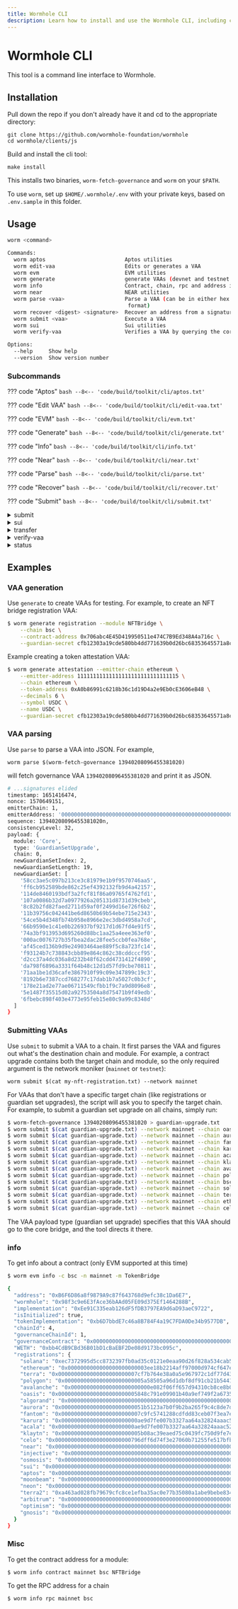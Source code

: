 ```yaml
---
title: Wormhole CLI
description: Learn how to install and use the Wormhole CLI, including commands and examples for managing multichain deployments, generating VAAs, and querying contract info.
---
```


# Wormhole CLI

This tool is a command line interface to Wormhole.

## Installation

Pull down the repo if you don't already have it and cd to the appropriate directory:

    git clone https://github.com/wormhole-foundation/wormhole
    cd wormhole/clients/js

Build and install the cli tool:

    make install

This installs two binaries, `worm-fetch-governance` and `worm` on your `$PATH`.

To use `worm`, set up `$HOME/.wormhole/.env` with your
private keys, based on `.env.sample` in this folder.

## Usage

```sh
worm <command>

Commands:
  worm aptos                         Aptos utilities
  worm edit-vaa                      Edits or generates a VAA
  worm evm                           EVM utilities
  worm generate                      generate VAAs (devnet and testnet only)
  worm info                          Contract, chain, rpc and address information utilities
  worm near                          NEAR utilities
  worm parse <vaa>                   Parse a VAA (can be in either hex or base64
                                      format)
  worm recover <digest> <signature>  Recover an address from a signature
  worm submit <vaa>                  Execute a VAA
  worm sui                           Sui utilities
  worm verify-vaa                    Verifies a VAA by querying the core contract on Ethereum

Options:
  --help     Show help                                                 [boolean]
  --version  Show version number                                       [boolean]
```

### Subcommands

??? code "Aptos"
    ```bash
    --8<-- 'code/build/toolkit/cli/aptos.txt'
    ```

??? code "Edit VAA"
    ```bash
    --8<-- 'code/build/toolkit/cli/edit-vaa.txt'
    ```

??? code "EVM"
    ```bash
    --8<-- 'code/build/toolkit/cli/evm.txt'
    ```

??? code "Generate"
    ```bash
    --8<-- 'code/build/toolkit/cli/generate.txt'
    ```

??? code "Info"
    ```bash
    --8<-- 'code/build/toolkit/cli/info.txt'
    ```

??? code "Near"
    ```bash
    --8<-- 'code/build/toolkit/cli/near.txt'
    ```

??? code "Parse"
    ```bash
    --8<-- 'code/build/toolkit/cli/parse.txt'
    ```

??? code "Recover"
    ```bash
    --8<-- 'code/build/toolkit/cli/recover.txt'
    ```

??? code "Submit"
    ```bash
    --8<-- 'code/build/toolkit/cli/submit.txt'
    ```



<details>
<summary> submit <vaa> </summary>

```sh
Positionals:
  vaa  vaa                                                              [string]

Options:
      --help              Show help                                    [boolean]
      --version           Show version number                          [boolean]
  -c, --chain             chain name
             [choices: "unset", "solana", "ethereum", "terra", "bsc", "polygon",
        "avalanche", "oasis", "algorand", "aurora", "fantom", "karura", "acala",
            "klaytn", "celo", "near", "moonbeam", "neon", "terra2", "injective",
         "osmosis", "sui", "aptos", "arbitrum", "optimism", "gnosis", "pythnet",
         "xpla", "btc", "base", "sei", "rootstock", "scroll", "mantle", "blast",
    "xlayer", "linea", "berachain", "seievm", "wormchain", "cosmoshub", "evmos",
               "kujira", "neutron", "celestia", "stargaze", "seda", "dymension",
                    "provenance", "sepolia", "arbitrum_sepolia", "base_sepolia",
                               "optimism_sepolia", "holesky", "polygon_sepolia"]
  -n, --network           Network
                            [required] [choices: "mainnet", "testnet", "devnet"]
  -a, --contract-address  Contract to submit VAA to (override config)   [string]
      --rpc               RPC endpoint                                  [string]
      --all-chains, --ac  Submit the VAA to all chains except for the origin
                          chain specified in the payload
                                                      [boolean] [default: false]
```
</details>

<details>
<summary> sui </summary>

```sh
worm sui <command>

Commands:
  worm sui build-coin                    Build wrapped coin and dump bytecode.

                                         Example:
                                         worm sui build-coin -d 8 -v V__0_1_1 -n
                                         testnet -r
                                         "https://fullnode.testnet.sui.io:443"
  worm sui deploy <package-dir>          Deploy a Sui package
  worm sui init-example-message-app      Initialize example core message app
  worm sui init-token-bridge             Initialize token bridge contract
  worm sui init-wormhole                 Initialize wormhole core contract
  worm sui publish-example-message       Publish message from example app via
                                         core bridge
  worm sui setup-devnet                  Setup devnet by deploying and
                                         initializing core and token bridges and
                                         submitting chain registrations.
  worm sui objects <owner>               Get owned objects by owner
  worm sui package-id <state-object-id>  Get package ID from State object ID
  worm sui tx <transaction-digest>       Get transaction details

Options:
  --help     Show help                                                 [boolean]
  --version  Show version number                                       [boolean]
```
</details>

<details>
<summary> transfer </summary>

```sh
Options:
      --help        Show help                                          [boolean]
      --version     Show version number                                [boolean]
      --src-chain   source chain
           [required] [choices: "solana", "ethereum", "terra", "bsc", "polygon",
        "avalanche", "oasis", "algorand", "aurora", "fantom", "karura", "acala",
            "klaytn", "celo", "near", "moonbeam", "neon", "terra2", "injective",
         "osmosis", "sui", "aptos", "arbitrum", "optimism", "gnosis", "pythnet",
         "xpla", "btc", "base", "sei", "rootstock", "scroll", "mantle", "blast",
    "xlayer", "linea", "berachain", "seievm", "wormchain", "cosmoshub", "evmos",
               "kujira", "neutron", "celestia", "stargaze", "seda", "dymension",
                    "provenance", "sepolia", "arbitrum_sepolia", "base_sepolia",
                               "optimism_sepolia", "holesky", "polygon_sepolia"]
      --dst-chain   destination chain
           [required] [choices: "solana", "ethereum", "terra", "bsc", "polygon",
        "avalanche", "oasis", "algorand", "aurora", "fantom", "karura", "acala",
            "klaytn", "celo", "near", "moonbeam", "neon", "terra2", "injective",
         "osmosis", "sui", "aptos", "arbitrum", "optimism", "gnosis", "pythnet",
         "xpla", "btc", "base", "sei", "rootstock", "scroll", "mantle", "blast",
    "xlayer", "linea", "berachain", "seievm", "wormchain", "cosmoshub", "evmos",
               "kujira", "neutron", "celestia", "stargaze", "seda", "dymension",
                    "provenance", "sepolia", "arbitrum_sepolia", "base_sepolia",
                               "optimism_sepolia", "holesky", "polygon_sepolia"]
      --dst-addr    destination address                      [string] [required]
      --token-addr  token address               [string] [default: native token]
      --amount      token amount                             [string] [required]
  -n, --network     Network [required] [choices: "mainnet", "testnet", "devnet"]
      --rpc         RPC endpoint                                        [string]
```
</details>

<details>
<summary> verify-vaa </summary>

```sh
Options:
      --help     Show help                                             [boolean]
      --version  Show version number                                   [boolean]
  -v, --vaa      vaa in hex format                           [string] [required]
  -n, --network  Network    [required] [choices: "mainnet", "testnet", "devnet"]
```
</details>

<details>
<summary> status <network> <chain> <tx> </summary>

```sh
Positionals:
  network  Network                     [choices: "mainnet", "testnet", "devnet"]
  chain    Source chain
             [choices: "unset", "solana", "ethereum", "terra", "bsc", "polygon",
        "avalanche", "oasis", "algorand", "aurora", "fantom", "karura", "acala",
            "klaytn", "celo", "near", "moonbeam", "neon", "terra2", "injective",
         "osmosis", "sui", "aptos", "arbitrum", "optimism", "gnosis", "pythnet",
         "xpla", "btc", "base", "sei", "rootstock", "scroll", "mantle", "blast",
    "xlayer", "linea", "berachain", "seievm", "wormchain", "cosmoshub", "evmos",
               "kujira", "neutron", "celestia", "stargaze", "seda", "dymension",
                    "provenance", "sepolia", "arbitrum_sepolia", "base_sepolia",
                               "optimism_sepolia", "holesky", "polygon_sepolia"]
  tx       Source transaction hash                                      [string]

Options:
  --help     Show help                                                 [boolean]
  --version  Show version number                                       [boolean]
```
</details>
<!--CLI_USAGE-->

## Examples

### VAA generation

Use `generate` to create VAAs for testing. For example, to create an NFT bridge registration VAA:

```sh
$ worm generate registration --module NFTBridge \
    --chain bsc \
    --contract-address 0x706abc4E45D419950511e474C7B9Ed348A4a716c \
    --guardian-secret cfb12303a19cde580bb4dd771639b0d26bc68353645571a8cff516ab2ee113a0
```

Example creating a token attestation VAA:

```sh
$ worm generate attestation --emitter-chain ethereum \
    --emitter-address 11111111111111111111111111111115 \
    --chain ethereum \
    --token-address 0xA0b86991c6218b36c1d19D4a2e9Eb0cE3606eB48 \
    --decimals 6 \
    --symbol USDC \
    --name USDC \
    --guardian-secret cfb12303a19cde580bb4dd771639b0d26bc68353645571a8cff516ab2ee113a0
```

### VAA parsing

Use `parse` to parse a VAA into JSON. For example,

    worm parse $(worm-fetch-governance 13940208096455381020)

will fetch governance VAA `13940208096455381020` and print it as JSON.

```sh
# ...signatures elided
timestamp: 1651416474,
nonce: 1570649151,
emitterChain: 1,
emitterAddress: '0000000000000000000000000000000000000000000000000000000000000004',
sequence: 13940208096455381020n,
consistencyLevel: 32,
payload: {
  module: 'Core',
  type: 'GuardianSetUpgrade',
  chain: 0,
  newGuardianSetIndex: 2,
  newGuardianSetLength: 19,
  newGuardianSet: [
    '58cc3ae5c097b213ce3c81979e1b9f9570746aa5',
    'ff6cb952589bde862c25ef4392132fb9d4a42157',
    '114de8460193bdf3a2fcf81f86a09765f4762fd1',
    '107a0086b32d7a0977926a205131d8731d39cbeb',
    '8c82b2fd82faed2711d59af0f2499d16e726f6b2',
    '11b39756c042441be6d8650b69b54ebe715e2343',
    '54ce5b4d348fb74b958e8966e2ec3dbd4958a7cd',
    '66b9590e1c41e0b226937bf9217d1d67fd4e91f5',
    '74a3bf913953d695260d88bc1aa25a4eee363ef0',
    '000ac0076727b35fbea2dac28fee5ccb0fea768e',
    'af45ced136b9d9e24903464ae889f5c8a723fc14',
    'f93124b7c738843cbb89e864c862c38cddcccf95',
    'd2cc37a4dc036a8d232b48f62cdd4731412f4890',
    'da798f6896a3331f64b48c12d1d57fd9cbe70811',
    '71aa1be1d36cafe3867910f99c09e347899c19c3',
    '8192b6e7387ccd768277c17dab1b7a5027c0b3cf',
    '178e21ad2e77ae06711549cfbb1f9c7a9d8096e8',
    '5e1487f35515d02a92753504a8d75471b9f49edb',
    '6fbebc898f403e4773e95feb15e80c9a99c8348d'
  ]
}
```

### Submitting VAAs

Use `submit` to submit a VAA to a chain. It first parses the VAA and figures out
what's the destination chain and module. For example, a contract upgrade contains both the target chain and module, so the only required argument is the network moniker (`mainnet` or `testnet`):

    worm submit $(cat my-nft-registration.txt) --network mainnet

For VAAs that don't have a specific target chain (like registrations or guardian
set upgrades), the script will ask you to specify the target chain.
For example, to submit a guardian set upgrade on all chains, simply run:

```sh
$ worm-fetch-governance 13940208096455381020 > guardian-upgrade.txt
$ worm submit $(cat guardian-upgrade.txt) --network mainnet --chain oasis
$ worm submit $(cat guardian-upgrade.txt) --network mainnet --chain aurora
$ worm submit $(cat guardian-upgrade.txt) --network mainnet --chain fantom
$ worm submit $(cat guardian-upgrade.txt) --network mainnet --chain karura
$ worm submit $(cat guardian-upgrade.txt) --network mainnet --chain acala
$ worm submit $(cat guardian-upgrade.txt) --network mainnet --chain klaytn
$ worm submit $(cat guardian-upgrade.txt) --network mainnet --chain avalanche
$ worm submit $(cat guardian-upgrade.txt) --network mainnet --chain polygon
$ worm submit $(cat guardian-upgrade.txt) --network mainnet --chain bsc
$ worm submit $(cat guardian-upgrade.txt) --network mainnet --chain solana
$ worm submit $(cat guardian-upgrade.txt) --network mainnet --chain terra
$ worm submit $(cat guardian-upgrade.txt) --network mainnet --chain ethereum
$ worm submit $(cat guardian-upgrade.txt) --network mainnet --chain celo
```

The VAA payload type (guardian set upgrade) specifies that this VAA should go to the core bridge, and the tool directs it there.

### info

To get info about a contract (only EVM supported at this time)

```sh
$ worm evm info -c bsc -n mainnet -m TokenBridge

{
  "address": "0xB6F6D86a8f9879A9c87f643768d9efc38c1Da6E7",
  "wormhole": "0x98f3c9e6E3fAce36bAAd05FE09d375Ef1464288B",
  "implementation": "0xEe91C335eab126dF5fDB3797EA9d6aD93aeC9722",
  "isInitialized": true,
  "tokenImplementation": "0xb6D7bbdE7c46a8B784F4a19C7FDA0De34b9577DB",
  "chainId": 4,
  "governanceChainId": 1,
  "governanceContract": "0x0000000000000000000000000000000000000000000000000000000000000004",
  "WETH": "0xbb4CdB9CBd36B01bD1cBaEBF2De08d9173bc095c",
  "registrations": {
    "solana": "0xec7372995d5cc8732397fb0ad35c0121e0eaa90d26f828a534cab54391b3a4f5",
    "ethereum": "0x0000000000000000000000003ee18b2214aff97000d974cf647e7c347e8fa585",
    "terra": "0x0000000000000000000000007cf7b764e38a0a5e967972c1df77d432510564e2",
    "polygon": "0x0000000000000000000000005a58505a96d1dbf8df91cb21b54419fc36e93fde",
    "avalanche": "0x0000000000000000000000000e082f06ff657d94310cb8ce8b0d9a04541d8052",
    "oasis": "0x0000000000000000000000005848c791e09901b40a9ef749f2a6735b418d7564",
    "algorand": "0x0000000000000000000000000000000000000000000000000000000000000000",
    "aurora": "0x00000000000000000000000051b5123a7b0f9b2ba265f9c4c8de7d78d52f510f",
    "fantom": "0x0000000000000000000000007c9fc5741288cdfdd83ceb07f3ea7e22618d79d2",
    "karura": "0x000000000000000000000000ae9d7fe007b3327aa64a32824aaac52c42a6e624",
    "acala": "0x000000000000000000000000ae9d7fe007b3327aa64a32824aaac52c42a6e624",
    "klaytn": "0x0000000000000000000000005b08ac39eaed75c0439fc750d9fe7e1f9dd0193f",
    "celo": "0x000000000000000000000000796dff6d74f3e27060b71255fe517bfb23c93eed",
    "near": "0x0000000000000000000000000000000000000000000000000000000000000000",
    "injective": "0x0000000000000000000000000000000000000000000000000000000000000000",
    "osmosis": "0x0000000000000000000000000000000000000000000000000000000000000000",
    "sui": "0x0000000000000000000000000000000000000000000000000000000000000000",
    "aptos": "0x0000000000000000000000000000000000000000000000000000000000000000",
    "moonbeam": "0x0000000000000000000000000000000000000000000000000000000000000000",
    "neon": "0x0000000000000000000000000000000000000000000000000000000000000000",
    "terra2": "0xa463ad028fb79679cfc8ce1efba35ac0e77b35080a1abe9bebe83461f176b0a3",
    "arbitrum": "0x0000000000000000000000000000000000000000000000000000000000000000",
    "optimism": "0x0000000000000000000000000000000000000000000000000000000000000000",
    "gnosis": "0x0000000000000000000000000000000000000000000000000000000000000000",
  }
}

```

### Misc

To get the contract address for a module:

    $ worm info contract mainnet bsc NFTBridge

To get the RPC address for a chain

    $ worm info rpc mainnet bsc